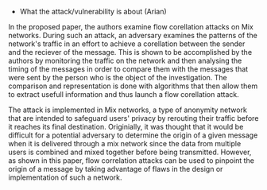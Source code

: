  - What the attack/vulnerability is about (Arian)

In the proposed paper, the authors examine flow corellation attacks on Mix networks.  During such an attack, an adversary examines the patterns of the network's traffic in an effort to achieve a corellation between the sender and the reciever of the message. This is shown to be accomplished by the authors by monitoring the traffic on the network and then analysing the timing of the messages in order to compare them with the messages that were sent by the person who is the object of the investigation. The comparison and representation is done with algorithms that then allow them to extract usefull information and thus launch a flow corellation attack.

The attack is implemented in Mix networks, a type of anonymity network that are intended to safeguard users' privacy by rerouting their traffic before it reaches its final destination. Originially, it was thought that it would be difficult for a potential adversary to determine the origin of a given message when it is delivered through a mix network since the data from multiple users is combined and mixed together before being transmitted. However, as shown in this paper, flow correlation attacks can be used to pinpoint the origin of a message by taking advantage of flaws in the design or implementation of such a network.
